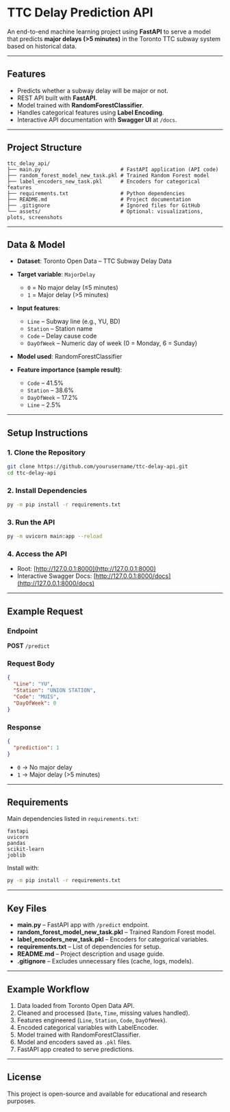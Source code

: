 # TTC Delay Prediction API

An end-to-end machine learning project using **FastAPI** to serve a model that predicts **major delays (>5 minutes)** in the Toronto TTC subway system based on historical data.  

---

## Features
- Predicts whether a subway delay will be major or not.
- REST API built with **FastAPI**.
- Model trained with **RandomForestClassifier**.
- Handles categorical features using **Label Encoding**.
- Interactive API documentation with **Swagger UI** at `/docs`.

---

## Project Structure

```
ttc_delay_api/
├── main.py                          # FastAPI application (API code)
├── random_forest_model_new_task.pkl # Trained Random Forest model
├── label_encoders_new_task.pkl      # Encoders for categorical features
├── requirements.txt                 # Python dependencies
├── README.md                        # Project documentation
├── .gitignore                       # Ignored files for GitHub
└── assets/                          # Optional: visualizations, plots, screenshots
```

---

## Data & Model
- **Dataset**: Toronto Open Data – TTC Subway Delay Data  
- **Target variable**: `MajorDelay`  
  - `0` = No major delay (≤5 minutes)  
  - `1` = Major delay (>5 minutes)  
- **Input features**:
  - `Line` – Subway line (e.g., YU, BD)
  - `Station` – Station name
  - `Code` – Delay cause code
  - `DayOfWeek` – Numeric day of week (0 = Monday, 6 = Sunday)

- **Model used**: RandomForestClassifier  
- **Feature importance (sample result)**:
  - `Code` – 41.5%  
  - `Station` – 38.6%  
  - `DayOfWeek` – 17.2%  
  - `Line` – 2.5%  

---

## Setup Instructions

### 1. Clone the Repository
```bash
git clone https://github.com/yourusername/ttc-delay-api.git
cd ttc-delay-api
```

### 2. Install Dependencies
```bash
py -m pip install -r requirements.txt
```

### 3. Run the API
```bash
py -m uvicorn main:app --reload
```

### 4. Access the API
- Root: [http://127.0.0.1:8000](http://127.0.0.1:8000)  
- Interactive Swagger Docs: [http://127.0.0.1:8000/docs](http://127.0.0.1:8000/docs)  

---

## Example Request

### Endpoint
**POST** `/predict`

### Request Body
```json
{
  "Line": "YU",
  "Station": "UNION STATION",
  "Code": "MUIS",
  "DayOfWeek": 0
}
```

### Response
```json
{
  "prediction": 1
}
```

- `0` → No major delay  
- `1` → Major delay (>5 minutes)

---

## Requirements

Main dependencies listed in `requirements.txt`:
```
fastapi
uvicorn
pandas
scikit-learn
joblib
```

Install with:
```bash
py -m pip install -r requirements.txt
```

---

## Key Files
- **main.py** – FastAPI app with `/predict` endpoint.  
- **random_forest_model_new_task.pkl** – Trained Random Forest model.  
- **label_encoders_new_task.pkl** – Encoders for categorical variables.  
- **requirements.txt** – List of dependencies for setup.  
- **README.md** – Project description and usage guide.  
- **.gitignore** – Excludes unnecessary files (cache, logs, models).  

---

## Example Workflow
1. Data loaded from Toronto Open Data API.  
2. Cleaned and processed (`Date`, `Time`, missing values handled).  
3. Features engineered (`Line`, `Station`, `Code`, `DayOfWeek`).  
4. Encoded categorical variables with LabelEncoder.  
5. Model trained with RandomForestClassifier.  
6. Model and encoders saved as `.pkl` files.  
7. FastAPI app created to serve predictions.  

---

## License
This project is open-source and available for educational and research purposes.
